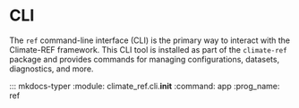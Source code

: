 # CLI

The `ref` command-line interface (CLI) is the primary way to interact with the Climate-REF framework.
This CLI tool is installed as part of the `climate-ref` package and provides commands for managing configurations, datasets, diagnostics, and more.

::: mkdocs-typer
    :module: climate_ref.cli.__init__
    :command: app
    :prog_name: ref
